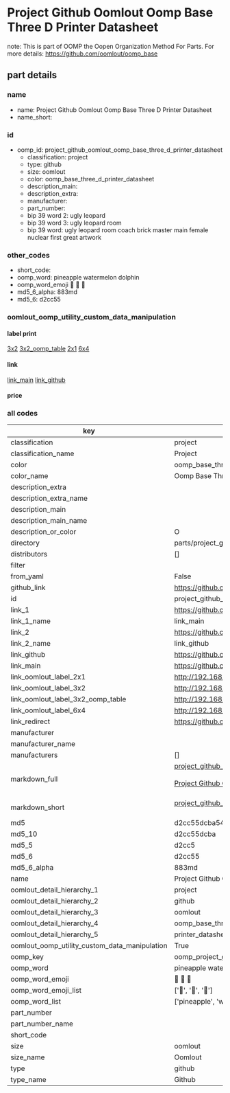 # Project Github Oomlout Oomp Base Three D Printer Datasheet  

note: This is part of OOMP the Oopen Organization Method For Parts. For more details: https://github.com/oomlout/oomp_base

##  part details
  







### name
* name: Project Github Oomlout Oomp Base Three D Printer Datasheet
* name_short: 
### id
* oomp_id: project_github_oomlout_oomp_base_three_d_printer_datasheet
  * classification: project
  * type: github
  * size: oomlout
  * color: oomp_base_three_d_printer_datasheet
  * description_main: 
  * description_extra: 
  * manufacturer: 
  * part_number: 
  * bip 39 word 2: ugly leopard
  * bip 39 word 3: ugly leopard room
  * bip 39 word: ugly leopard room coach brick master main female nuclear first great artwork

### other_codes
* short_code: 
* oomp_word: pineapple watermelon dolphin
* oomp_word_emoji :pineapple: :watermelon: :dolphin:
* md5_6_alpha: 883md
* md5_6: d2cc55






### oomlout_oomp_utility_custom_data_manipulation
#### label print
[3x2](http://192.168.1.245:1112/?label=oomp%20883md)
[3x2_oomp_table](http://192.168.1.108:1112/?label=oomp%20883md)
[2x1](http://192.168.1.242:1112/?label=oomp%20883md)
[6x4](http://192.168.1.55:1112/?label=oomp%20883md)    

#### link

[link_main](https://github.com/oomlout/oomlout_oomp_version_1_messy/tree/main/parts/project_github_oomlout_oomp_base_three_d_printer_datasheet) [link_github](https://github.com/oomlout/oomlout_oomp_version_1_messy/tree/main/parts/project_github_oomlout_oomp_base_three_d_printer_datasheet)                             

#### price







### all codes 
| key | value |  
| --- | --- |  
| classification | project |  
| classification_name | Project |  
| color | oomp_base_three_d_printer_datasheet |  
| color_name | Oomp Base Three D Printer Datasheet |  
| description_extra |  |  
| description_extra_name |  |  
| description_main |  |  
| description_main_name |  |  
| description_or_color | O  |  
| directory | parts/project_github_oomlout_oomp_base_three_d_printer_datasheet |  
| distributors | [] |  
| filter |  |  
| from_yaml | False |  
| github_link | https://github.com/oomlout/oomlout_oomp_part_src/tree/main/parts/project_github_oomlout_oomp_base_three_d_printer_datasheet |  
| id | project_github_oomlout_oomp_base_three_d_printer_datasheet |  
| link_1 | https://github.com/oomlout/oomlout_oomp_version_1_messy/tree/main/parts/project_github_oomlout_oomp_base_three_d_printer_datasheet |  
| link_1_name | link_main |  
| link_2 | https://github.com/oomlout/oomlout_oomp_version_1_messy/tree/main/parts/project_github_oomlout_oomp_base_three_d_printer_datasheet |  
| link_2_name | link_github |  
| link_github | https://github.com/oomlout/oomlout_oomp_version_1_messy/tree/main/parts/project_github_oomlout_oomp_base_three_d_printer_datasheet |  
| link_main | https://github.com/oomlout/oomlout_oomp_version_1_messy/tree/main/parts/project_github_oomlout_oomp_base_three_d_printer_datasheet |  
| link_oomlout_label_2x1 | http://192.168.1.242:1112/?label=oomp%20883md |  
| link_oomlout_label_3x2 | http://192.168.1.245:1112/?label=oomp%20883md |  
| link_oomlout_label_3x2_oomp_table | http://192.168.1.108:1112/?label=oomp%20883md |  
| link_oomlout_label_6x4 | http://192.168.1.55:1112/?label=oomp%20883md |  
| link_redirect | https://github.com/oomlout/oomlout_oomp_version_1_messy/tree/main/parts/project_github_oomlout_oomp_base_three_d_printer_datasheet |  
| manufacturer |  |  
| manufacturer_name |  |  
| manufacturers | [] |  
| markdown_full | [project_github_oomlout_oomp_base_three_d_printer_datasheet](none)<br>[](none)<br>[Project Github Oomlout Oomp Base Three D Printer Datasheet](none)<br><br> |  
| markdown_short | [project_github_oomlout_oomp_base_three_d_printer_datasheet](none)<br><br> |  
| md5 | d2cc55dcba54f0ca228dd2cb77e01760 |  
| md5_10 | d2cc55dcba |  
| md5_5 | d2cc5 |  
| md5_6 | d2cc55 |  
| md5_6_alpha | 883md |  
| name | Project Github Oomlout Oomp Base Three D Printer Datasheet |  
| oomlout_detail_hierarchy_1 | project |  
| oomlout_detail_hierarchy_2 | github |  
| oomlout_detail_hierarchy_3 | oomlout |  
| oomlout_detail_hierarchy_4 | oomp_base_three_d |  
| oomlout_detail_hierarchy_5 | printer_datasheet |  
| oomlout_oomp_utility_custom_data_manipulation | True |  
| oomp_key | oomp_project_github_oomlout_oomp_base_three_d_printer_datasheet |  
| oomp_word | pineapple watermelon dolphin |  
| oomp_word_emoji | :pineapple: :watermelon: :dolphin: |  
| oomp_word_emoji_list | [':pineapple:', ':watermelon:', ':dolphin:'] |  
| oomp_word_list | ['pineapple', 'watermelon', 'dolphin'] |  
| part_number |  |  
| part_number_name |  |  
| short_code |  |  
| size | oomlout |  
| size_name | Oomlout |  
| type | github |  
| type_name | Github |  
